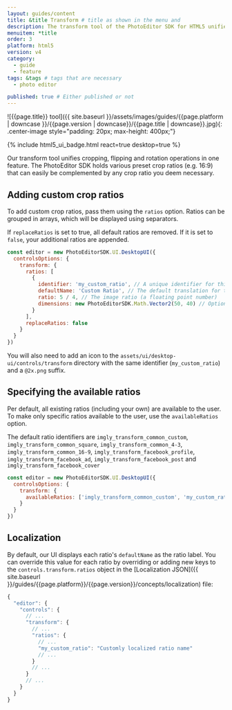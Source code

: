 ```yaml
---
layout: guides/content
title: &title Transform # title as shown in the menu and
description: The transform tool of the PhotoEditor SDK for HTML5 unifies cropping, flipping and rotation operations. Learn how to add custom crop ratios to the library.
menuitem: *title
order: 3
platform: html5
version: v4
category:
  - guide
  - feature
tags: &tags # tags that are necessary
  - photo editor

published: true # Either published or not
---
```

![{{page.title}} tool]({{ site.baseurl }}/assets/images/guides/{{page.platform | downcase }}/{{page.version | downcase}}/{{page.title | downcase}}.jpg){: .center-image style="padding: 20px; max-height: 400px;"}

{% include html5_ui_badge.html react=true desktop=true %}

Our transform tool unifies cropping, flipping and rotation operations in one feature. The PhotoEditor SDK holds various preset crop ratios (e.g. 16:9) that can easily be complemented by any crop ratio you deem necessary.

<!--The tool is implemented in the `TransformToolController` class and can be customized using the [`TransformToolControllerOptions`]({{ site.baseurl }}/apidocs/{{page.platform}}/{{page.version}}/Classes/TransformToolControllerOptions.html) as described in the [configuration]({{ site.baseurl }}/guides/{{page.platform}}/{{page.version}}/introduction/configuration) section. By modifying these options, you may customize the available transform actions and crop aspect ratios by adding or removing `CropAspect` and `TransformAction` objects from or to the corresponding arrays. All sliders and buttons can be customized as well. In order to disable free cropping and force the use of one of the available aspect ratios, set the `allowFreeCrop` property to `true`.-->

## Adding custom crop ratios

To add custom crop ratios, pass them using the `ratios` option. Ratios can be grouped in arrays, which will be displayed using separators.

If `replaceRatios` is set to true, all default ratios are removed. If it is set to `false`, your additional ratios are appended.

```js
const editor = new PhotoEditorSDK.UI.DesktopUI({
  controlsOptions: {
    transform: {
      ratios: [
        {
          identifier: 'my_custom_ratio', // A unique identifier for this ratio
          defaultName: 'Custom Ratio', // The default translation for this ratio
          ratio: 5 / 4, // The image ratio (a floating point number)
          dimensions: new PhotoEditorSDK.Math.Vector2(50, 40) // Optional fixed
        }
      ],
      replaceRatios: false
    }
  }
})
```

You will also need to add an icon to the `assets/ui/desktop-ui/controls/transform` directory with the same identifier (`my_custom_ratio`) and a `@2x.png` suffix.


## Specifying the available ratios

Per default, all existing ratios (including your own) are available to the user. To make only
specific ratios available to the user, use the `availableRatios` option.

The default ratio identifiers are `imgly_transform_common_custom`, `imgly_transform_common_square`, `imgly_transform_common_4-3`, `imgly_transform_common_16-9`, `imgly_transform_facebook_profile`, `imgly_transform_facebook_ad`, `imgly_transform_facebook_post` and `imgly_transform_facebook_cover`

```js
const editor = new PhotoEditorSDK.UI.DesktopUI({
  controlsOptions: {
    transform: {
      availableRatios: ['imgly_transform_common_custom', 'my_custom_ratio']
    }
  }
})
```

## Localization

By default, our UI displays each ratio's `defaultName` as the ratio label. You can override this value for each ratio by overriding or adding new keys to the `controls.transform.ratios` object in the [Localization JSON]({{ site.baseurl }}/guides/{{page.platform}}/{{page.version}}/concepts/localization) file:

```js
{
  "editor": {
    "controls": {
      // ...
      "transform": {
        // ...
        "ratios": {
          // ...
          "my_custom_ratio": "Customly localized ratio name"
          // ...
        }
        // ...
      }
      // ...
    }
  }
}
```
